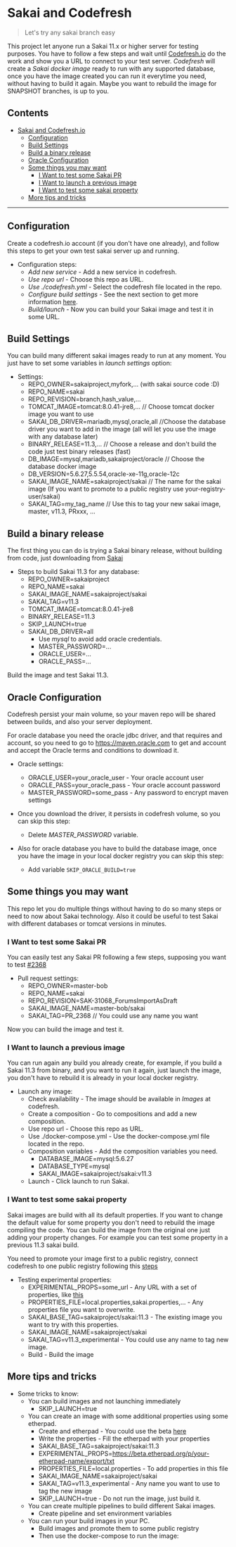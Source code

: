 # Sakai and Codefresh

> Let's try any sakai branch easy
 
This project let anyone run a Sakai 11.x or higher server for testing purposes.
You have to follow a few steps and wait until [Codefresh.io](http://codefresh.io/) do the work and show you a URL to connect to your test server.
_Codefresh_ will create a _Sakai docker image_ ready to run with any supported database, once you have the image created you can run it everytime you need, without having to build it again. Maybe you want to rebuild the image for SNAPSHOT branches, is up to you.

## Contents

- [Sakai and Codefresh.io](#sakai-and-codefresh)
	- [Configuration](#configuration)
	- [Build Settings](#build-settings)
	- [Build a binary release](#build-a-binary-release)
	- [Oracle Configuration](#oracle-configuration)
	- [Some things you may want](#some-things-you-may-want)
		- [I Want to test some Sakai PR](#i-want-to-test-some-sakai-pr)
		- [I Want to launch a previous image](#i-want-to-launch-a-previous-image)
		- [I Want to test some sakai property](#i-want-to-test-some-sakai-property)
	- [More tips and tricks](#more-tips-and-tricks)

- - -

## Configuration

Create a codefresh.io account (if you don't have one already), and follow this steps to get your own test sakai server up and running.

* Configuration steps:
	* _Add new service_ - Add a new service in codefresh. 
	* _Use repo url_ - Choose this repo as URL.
	* _Use ./codefresh.yml_ - Select the codefresh file located in the repo.
	* _Configure build settings_ - See the next section to get more information [here](#build-settings).
	* _Build/launch_ - Now you can build your Sakai image and test it in some URL.

## Build Settings

You can build many different sakai images ready to run at any moment. You just have to set some variables in *launch settings* option:

* Settings:
	* REPO_OWNER=sakaiproject,myfork,... (with sakai source code :D)
	* REPO_NAME=sakai
	* REPO_REVISION=branch,hash_value,...
	* TOMCAT_IMAGE=tomcat:8.0.41-jre8,... // Choose tomcat docker image you want to use
	* SAKAI_DB_DRIVER=mariadb,mysql,oracle,all //Choose the database driver you want to add in the image (all will let you use the image with any database later)
	* BINARY_RELEASE=11.3,... // Choose a release and don't build the code just test binary releases (fast)
	* DB_IMAGE=mysql,mariadb,sakaiproject/oracle // Choose the database docker image
	* DB_VERSION=5.6.27,5.5.54,oracle-xe-11g,oracle-12c
	* SAKAI_IMAGE_NAME=sakaiproject/sakai // The name for the sakai image (If you want to promote to a public registry use your-registry-user/sakai)
	* SAKAI_TAG=my_tag_name // Use this to tag your new sakai image, master, v11.3, PRxxx, ...

## Build a binary release

The first thing you can do is trying a Sakai binary release, without building from code, just downloading from [Sakai](https://www.sakaiproject.org/download-sakai)

* Steps to build Sakai 11.3 for any database:
	* REPO_OWNER=sakaiproject
	* REPO_NAME=sakai
	* SAKAI_IMAGE_NAME=sakaiproject/sakai
	* SAKAI_TAG=v11.3
	* TOMCAT_IMAGE=tomcat:8.0.41-jre8
	* BINARY_RELEASE=11.3
	* SKIP_LAUNCH=true
	* SAKAI_DB_DRIVER=all
		* Use _mysql_ to avoid add oracle credentials.
		* MASTER_PASSWORD=...
		* ORACLE_USER=...
		* ORACLE_PASS=...

Build the image and test Sakai 11.3.

## Oracle Configuration

Codefresh persist your main volume, so your maven repo will be shared between builds, and also your server deployment.
	
For oracle database you need the oracle jdbc driver, and that requires and account, so you need to go to https://maven.oracle.com to get and account and accept the Oracle terms and conditions to download it.

* Oracle settings:
	* ORACLE_USER=your_oracle_user - Your oracle account user
	* ORACLE_PASS=your_oracle_pass - Your oracle account password
	* MASTER_PASSWORD=some_pass - Any password to encrypt maven settings

* Once you download the driver, it persists in codefresh volume, so you can skip this step:
	* Delete _MASTER_PASSWORD_ variable.
* Also for oracle database you have to build the database image, once you have the image in your local docker registry you can skip this step:
	* Add variable `SKIP_ORACLE_BUILD=true`

## Some things you may want

This repo let you do multiple things without having to do so many steps or need to now about Sakai technology. Also it could be useful to test Sakai with different databases or tomcat versions in minutes. 

### I Want to test some Sakai PR

You can easily test any Sakai PR following a few steps, supposing you want to test [#2368](https://github.com/sakaiproject/sakai/pull/2368)

* Pull request settings:
	* REPO_OWNER=master-bob
	* REPO_NAME=sakai
	* REPO_REVISION=SAK-31068_ForumsImportAsDraft
	* SAKAI_IMAGE_NAME=master-bob/sakai
	* SAKAI_TAG=PR_2368 // You could use any name you want
	
Now you can build the image and test it.

### I Want to launch a previous image

You can run again any build you already create, for example, if you build a Sakai 11.3 from binary, and you want to run it again, just launch the image, you don't have to rebuild it is already in your local docker registry.

* Launch any image:
	* Check availability - The image should be available in _Images_ at codefresh.
	* Create a composition - Go to compositions and add a new composition.
	* Use repo url - Choose this repo as URL.
	* Use ./docker-compose.yml - Use the docker-compose.yml file located in the repo.
	* Composition variables - Add the composition variables you need.
		* DATABASE_IMAGE=mysql:5.6.27
		* DATABASE_TYPE=mysql
		* SAKAI_IMAGE=sakaiproject/sakai:v11.3
	* Launch - Click launch to run Sakai. 

### I Want to test some sakai property

Sakai images are build with all its default properties. If you want to change the default value for some property you don't need to rebuild the image compiling the code. You can build the image from the original one just adding your property changes.
For example you can test some property in a previous 11.3 sakai build.

You need to promote your image first to a public registry, connect codefresh to one public registry following this [steps](https://docs.codefresh.io/docs/docker-registry)

* Testing experimental properties:
	* EXPERIMENTAL_PROPS=some_url - Any URL with a set of properties, like [this](https://raw.githubusercontent.com/sakaiproject/nightly-config/master/experimental.properties)
	* PROPERTIES_FILE=local.properties,sakai.properties,... - Any properties file you want to overwrite.
	* SAKAI_BASE_TAG=sakaiproject/sakai:11.3 - The existing image you want to try with this properties.
	* SAKAI_IMAGE_NAME=sakaiproject/sakai 
	* SAKAI_TAG=v11.3_experimental - You could use any name to tag new image. 
	* Build - Build the image

## More tips and tricks

* Some tricks to know:
	* You can build images and not launching immediately
		* SKIP_LAUNCH=true
	* You can create an image with some additional properties using some etherpad.
		* Create and etherpad - You could use the beta [here](https://beta.etherpad.org/)
		* Write the properties - Fill the etherpad with your properties
		* SAKAI_BASE_TAG=sakaiproject/sakai:11.3
		* EXPERIMENTAL_PROPS=https://beta.etherpad.org/p/your-etherpad-name/export/txt
		* PROPERTIES_FILE=local.properties - To add properties in this file
		* SAKAI_IMAGE_NAME=sakaiproject/sakai
		* SAKAI_TAG=v11.3_experimental - Any name you want to use to tag the new image
		* SKIP_LAUNCH=true - Do not run the image, just build it.
	* You can create multiple pipelines to build different Sakai images.
		* Create pipeline and set environment variables
	* You can run your build images in your PC.
		* Build images and promote them to some public registry
		* Then use the docker-compose to run the image:
			
			
